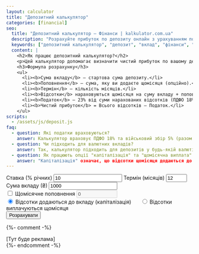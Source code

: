 ```yaml
---
layout: calculator
title: "Депозитний калькулятор"
categories: [financial]
seo:
  title: "Депозитний калькулятор — Фінанси | kalkulator.com.ua"
  description: "Розрахуйте прибуток по депозиту онлайн з урахуванням податків (ПДФО 18% + військовий збір 5%) в 2025 році. Підтримка щомісячного поповнення та вибору способу виплати відсотків."
  keywords: ["депозитний калькулятор", "депозит", "вклад", "фінанси", "відсотки", "онлайн калькулятор", "україна"]
  content: |
    <h2>Як працює депозитний калькулятор?</h2>
    <p>Цей калькулятор допомагає визначити чистий прибуток по вашому депозиту з урахуванням податків у 2025 році: ПДФО 18% та військовий збір 5% від суми відсотків (разом 23%). Ви можете врахувати щомісячне поповнення, а також обрати спосіб виплати відсотків: щомісячно чи з капіталізацією.</p>
    <h3>Формула розрахунку</h3>
    <ul>
      <li><b>Сума вкладу</b> — стартова сума депозиту.</li>
      <li><b>Поповнення</b> — сума, яку ви додаєте щомісяця (опційно).</li>
      <li><b>Термін</b> — кількість місяців.</li>
      <li><b>Відсотки</b> нараховуються щомісяця на суму вкладу + поповнення (з капіталізацією) або виплачуються окремо без капіталізації.</li>
      <li><b>Податок</b> — 23% від суми нарахованих відсотків (ПДФО 18% + військовий збір 5%).</li>
      <li><b>Чистий прибуток</b> = Всього відсотків – Податок.</li>
    </ul>
scripts:
  - /assets/js/deposit.js
faq:
  - question: Які податки враховуються?
    answer: Калькулятор враховує ПДФО 18% та військовий збір 5% (разом 23%) від суми нарахованих відсотків.
  - question: Чи підходить для валютних вкладів?
    answer: Так, калькулятор підходить для депозитів у будь-якій валюті, адже податкові ставки однакові для всіх валют.
  - question: Як працюють опції "капіталізація" та "щомісячна виплата" відсотків?
    answer: "Капіталізація" означає, що відсотки щомісяця додаються до суми вкладу і надалі теж приносять дохід. "Щомісячна виплата" — відсотки щомісяця виплачуються окремо, без збільшення суми вкладу.
---
```


<form id="deposit-form" autocomplete="off">
  <label>
    Ставка (% річних)
    <input type="number" id="deposit-rate" required min="0" step="0.01" value="10">
  </label>
  <label>
    Термін (місяців)
    <input type="number" id="deposit-months" required min="1" max="36" value="12">
  </label>
  <label>
    Сума вкладу (₴)
    <input type="number" id="deposit-amount" required min="0" step="100" value="1000">
  </label>
  <div>
    <label>
      <input type="checkbox" id="deposit-replenish-enable">
      Щомісячне поповнення
    </label>
    <input type="number" id="deposit-replenish" min="0" step="100" value="0" style="max-width:110px;" disabled>
  </div>
  <div>
    <label>
      <input type="radio" name="deposit-payout" value="capitalize" checked>
      Відсотки додаються до вкладу (капіталізація)
    </label>
    <label style="margin-left:1.5em;">
      <input type="radio" name="deposit-payout" value="monthly">
      Відсотки виплачуються щомісяця
    </label>
  </div>
  <button type="submit">Розрахувати</button>
</form>
<div id="deposit-result" class="result"></div>

{%- comment -%}
<div class="ads">
  [Тут буде реклама]
</div>
{%- endcomment -%}
